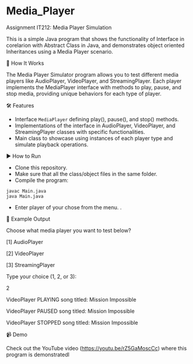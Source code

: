 # Media_Player
 Assignment IT212: Media Player Simulation

This is a simple Java program that shows the functionality of Interface in corelarion with Abstract Class in Java, and demonstrates object oriented Inheritances using a Media Player scenario.

🚀 How It Works

The Media Player Simulator program allows you to test different media players like AudioPlayer, VideoPlayer, and StreamingPlayer. Each player implements the MediaPlayer interface with methods to play, pause, and stop media, providing unique behaviors for each type of player.

🛠 Features

- Interface `MediaPlayer` defining play(), pause(), and stop() methods.
- Implementations of the interface in AudioPlayer, VideoPlayer, and StreamingPlayer classes with specific functionalities.
- Main class to showcase using instances of each player type and simulate playback operations.

▶️ How to Run

- Clone this repository.
- Make sure that all the class/object files in the same folder.
- Compile the program:

```
javac Main.java
java Main.java
```
- Enter player of your chose from the menu.
. 

📌 Example Output

Choose what media player you want to test below?

[1] AudioPlayer

[2] VideoPlayer

[3] StreamingPlayer

Type your choice (1, 2, or 3):

2

VideoPlayer PLAYING song titled: Mission Impossible

VideoPlayer PAUSED song titled: Mission Impossible

VideoPlayer STOPPED song titled: Mission Impossible

📹 Demo

Check out the YouTube video (https://youtu.be/rZ5GaMoscCc) where this program is demonstratedl
